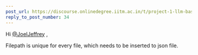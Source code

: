 ```yaml
---
post_url: https://discourse.onlinedegree.iitm.ac.in/t/project-1-llm-based-automation-agent-discussion-thread-tds-jan-2025/164277/38
reply_to_post_number: 34
---
```

Hi [@JoelJeffrey](/u/joeljeffrey) ,

Filepath is unique for every file, which needs to be inserted to json file.